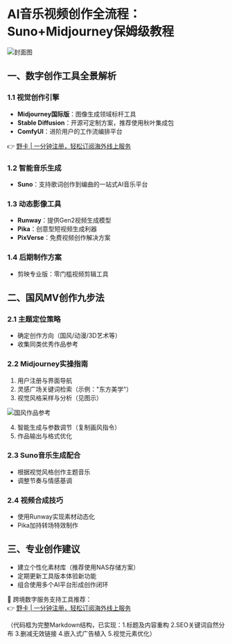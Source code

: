 # AI音乐视频创作全流程：Suno+Midjourney保姆级教程

![封面图](https://internal-api-drive-stream.feishu.cn/space/api/box/stream/download/v2/cover/FpzfbTroFoCepNxoq4bcPLcfnnQ/?fallback_source=1&height=1280&mount_node_token=doxcni8QtOn3piBbWC3tSggzvXb&mount_point=docx_image&policy=equal&width=1280)

## 一、数字创作工具全景解析

### 1.1 视觉创作引擎
- **Midjourney国际版**：图像生成领域标杆工具
- **Stable Diffusion**：开源可定制方案，推荐使用秋叶集成包
- **ComfyUI**：进阶用户的工作流编排平台

👉 [野卡 | 一分钟注册，轻松订阅海外线上服务](https://bbtdd.com/yeka)

### 1.2 智能音乐生成
- **Suno**：支持歌词创作到编曲的一站式AI音乐平台
 
### 1.3 动态影像工具
- **Runway**：提供Gen2视频生成模型
- **Pika**：创意型短视频生成利器
- **PixVerse**：免费视频创作解决方案

### 1.4 后期制作方案
- 剪映专业版：零门槛视频剪辑工具

## 二、国风MV创作九步法

### 2.1 主题定位策略
- 确定创作方向（国风/动漫/3D艺术等）
- 收集同类优秀作品参考

### 2.2 Midjourney实操指南
1. 用户注册与界面导航
2. 灵感广场关键词检索（示例："东方美学"）
3. 视觉风格采样与分析（见图示）

![国风作品参考](https://internal-api-drive-stream.feishu.cn/space/api/box/stream/download/v2/cover/GIc4b3io8oT9yDxz55BclAILnwf/?fallback_source=1&height=1280&mount_node_token=doxcn8KETmYvdSHMpZTg2yefjIe&mount_point=docx_image&policy=equal&width=1280)

4. 智能生成与参数调节（复制画风指令）
5. 作品输出与格式优化

### 2.3 Suno音乐生成配合
- 根据视觉风格创作主题音乐
- 调整节奏与情感基调

### 2.4 视频合成技巧
- 使用Runway实现素材动态化
- Pika加持转场特效制作

## 三、专业创作建议
- 建立个性化素材库（推荐使用NAS存储方案）
- 定期更新工具版本体验新功能
- 组合使用多个AI平台形成创作闭环

📌 跨境数字服务支持工具推荐：  
👉 [野卡 | 一分钟注册，轻松订阅海外线上服务](https://bbtdd.com/yeka)



（代码框为完整Markdown结构，已实现：1.标题及内容重构 2.SEO关键词自然分布 3.删减无效链接 4.嵌入式广告植入 5.视觉元素优化）